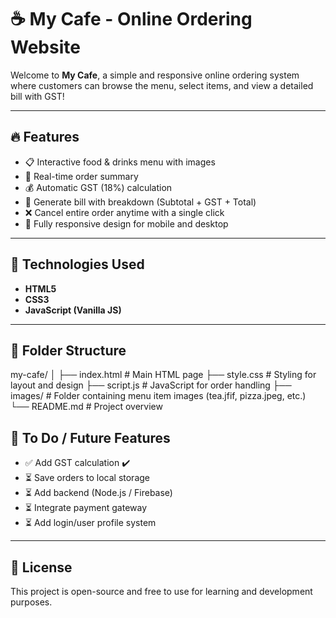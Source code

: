 # ☕ My Cafe - Online Ordering Website

Welcome to **My Cafe**, a simple and responsive online ordering system where customers can browse the menu, select items, and view a detailed bill with GST!

---

## 🔥 Features

- 📋 Interactive food & drinks menu with images
- 🛒 Real-time order summary
- 💰 Automatic GST (18%) calculation
- 🧾 Generate bill with breakdown (Subtotal + GST + Total)
- ❌ Cancel entire order anytime with a single click
- 📱 Fully responsive design for mobile and desktop

---

## 🚀 Technologies Used

- **HTML5**
- **CSS3**
- **JavaScript (Vanilla JS)**

---

## 📁 Folder Structure
my-cafe/ │ 
         ├── index.html # Main HTML page 
         ├── style.css # Styling for layout and design 
         ├── script.js # JavaScript for order handling 
         ├── images/ # Folder containing menu item images (tea.jfif, pizza.jpeg, etc.) 
         └── README.md # Project overview
         
## 📌 To Do / Future Features

- ✅ Add GST calculation ✔️  
- ⏳ Save orders to local storage  
- ⏳ Add backend (Node.js / Firebase)  
- ⏳ Integrate payment gateway  
- ⏳ Add login/user profile system  

---

## 📄 License

This project is open-source and free to use for learning and development purposes.


